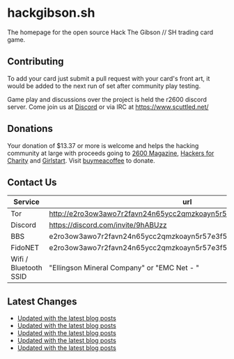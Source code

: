 # hackgibson.sh
The homepage for the open source Hack The Gibson // SH trading card game.


## Contributing

To add your card just submit a pull request with your card's front art, it would be added to the next run of set after community play testing.

Game play and discussions over the project is held the r2600 discord server. Come join us at [Discord](https://discord.com/invite/9hABUzz) or via IRC at https://www.scuttled.net/


## Donations

Your donation of $13.37 or more is welcome and helps the hacking community at large with proceeds going to [2600 Magazine](https://2600.com/), [Hackers for Charity](https://hackersforcharity.org) and [Girlstart](https://girlstart.org).  Visit [buymeacoffee](https://www.buymeacoffee.com/hackgibson.sh) to donate.


## Contact Us

Service | url
-|-
Tor | http://e2ro3ow3awo7r2favn24n65ycc2qmzkoayn5r57e3f56nvjwdcgg32ad.onion
Discord | https://discord.com/invite/9hABUzz
BBS | e2ro3ow3awo7r2favn24n65ycc2qmzkoayn5r57e3f56nvjwdcgg32ad.onion:23
FidoNET | e2ro3ow3awo7r2favn24n65ycc2qmzkoayn5r57e3f56nvjwdcgg32ad.onion:24554
Wifi / Bluetooth SSID | "Ellingson Mineral Company" or "EMC Net - <fidonet address>"

## Latest Changes
<!-- BLOG-POST-LIST:START -->
- [Updated with the latest blog posts](https://github.com/DFW2600/hackgibson.sh/commit/dd2377a74e36845a9e72d7b9435fe1d3c37db3e5)
- [Updated with the latest blog posts](https://github.com/DFW2600/hackgibson.sh/commit/71396b6ebf2f5527f327b81e1ff5ab4f1b57474a)
- [Updated with the latest blog posts](https://github.com/DFW2600/hackgibson.sh/commit/89e577c6df97a9fe1b49c88707a66c4802770df1)
- [Updated with the latest blog posts](https://github.com/DFW2600/hackgibson.sh/commit/6a5e7fc99fec4e233008ffc3c92e8b6690120aa4)
- [Updated with the latest blog posts](https://github.com/DFW2600/hackgibson.sh/commit/206f5ed707f40f0cfd4f708f9cb684b87e7b6f80)
<!-- BLOG-POST-LIST:END -->
